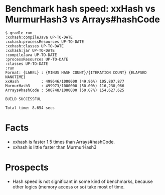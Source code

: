 # Benchmark hash speed: xxHash vs MurmurHash3 vs Arrays#hashCode

```
$ gradle run
:xxhash:compileJava UP-TO-DATE
:xxhash:processResources UP-TO-DATE
:xxhash:classes UP-TO-DATE
:xxhash:jar UP-TO-DATE
:compileJava UP-TO-DATE
:processResources UP-TO-DATE
:classes UP-TO-DATE
:run
Format: {LABEL} : {MINUS HASH COUNT}/{ITERATION COUNT} {ELAPSED NANOTIME}
xxHash          : 499646/1000000 (49.96%) 105,807,877
MurmurHash3     : 499973/1000000 (50.00%) 116,230,966
Arrays#hashCode : 500748/1000000 (50.07%) 154,627,625

BUILD SUCCESSFUL

Total time: 8.654 secs
```

# Facts

*   xxhash is faster 1.5 times than Arrays#hashCode.
*   xxhash is little faster than MurmurHash3

# Prospects

*   Hash speed is not significant in some kind of benchmarks, because other logics (memory access or so) take most of time.
